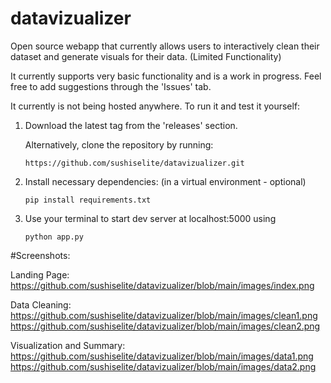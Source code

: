 # datavizualizer
Open source webapp that currently allows users to interactively clean their dataset and generate visuals for their data. (Limited Functionality)

It currently supports very basic functionality and is a work in progress. Feel free to add suggestions through the 'Issues' tab.

It currently is not being hosted anywhere. To run it and test it yourself:

1. Download the latest tag from the 'releases' section.
   
   Alternatively, clone the repository by running:
   
   ```https://github.com/sushiselite/datavizualizer.git```

3. Install necessary dependencies: (in a virtual environment - optional)
   
   ```pip install requirements.txt```

5. Use your terminal to start dev server at localhost:5000 using
   
   ```python app.py```

#Screenshots:

Landing Page:
https://github.com/sushiselite/datavizualizer/blob/main/images/index.png

Data Cleaning:
https://github.com/sushiselite/datavizualizer/blob/main/images/clean1.png
https://github.com/sushiselite/datavizualizer/blob/main/images/clean2.png

Visualization and Summary:
https://github.com/sushiselite/datavizualizer/blob/main/images/data1.png
https://github.com/sushiselite/datavizualizer/blob/main/images/data2.png
